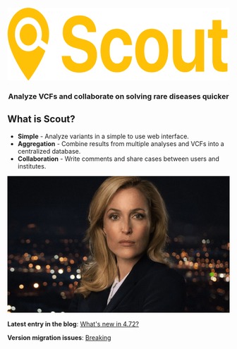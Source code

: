 <p align="center">
	<a href="https://clinical-genomics.github.io/scout">
		<img height="165" width="637" src="img/logo-display.png">
	</a>
	<h3 align="center">Analyze VCFs and collaborate on solving rare diseases quicker</h3>
</p>

## What is Scout?

- **Simple** - Analyze variants in a simple to use web interface.
- **Aggregation** - Combine results from multiple analyses and VCFs into a centralized database.
- **Collaboration** - Write comments and share cases between users and institutes.

![v4](img/v4.png)

**Latest entry in the blog**: [What's new in 4.72?](blog/new-4.72.md)

**Version migration issues**: [Breaking](admin-guide/breaking.md)
